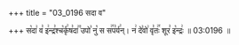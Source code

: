 +++
title = "03_0196 सदा व"

+++
स꣡दा꣢ व꣣ इ꣢न्द्र꣣श्च꣡र्कृ꣢ष꣣दा꣢꣫ उपो꣣ नु꣡ स स꣢꣯प꣣र्य꣢न्। न꣢ दे꣣वो꣢ वृ꣣तः꣢꣯ शूर꣣ इ꣡न्द्रः꣢ ॥ 03:0196 ॥